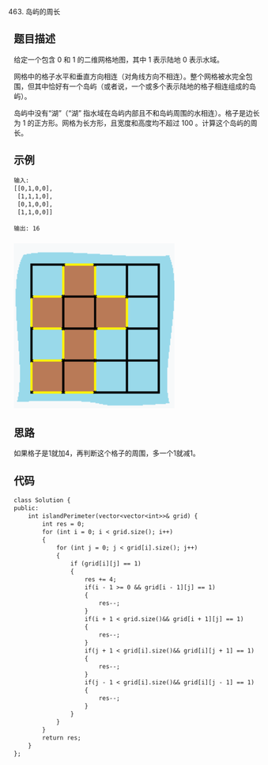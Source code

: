 463. 岛屿的周长

## 题目描述

给定一个包含 0 和 1 的二维网格地图，其中 1 表示陆地 0 表示水域。

网格中的格子水平和垂直方向相连（对角线方向不相连）。整个网格被水完全包围，但其中恰好有一个岛屿（或者说，一个或多个表示陆地的格子相连组成的岛屿）。

岛屿中没有“湖”（“湖” 指水域在岛屿内部且不和岛屿周围的水相连）。格子是边长为 1 的正方形。网格为长方形，且宽度和高度均不超过 100 。计算这个岛屿的周长。

## 示例

```
输入:
[[0,1,0,0],
 [1,1,1,0],
 [0,1,0,0],
 [1,1,0,0]]

输出: 16
```

### ![](https://github.com/doudouqaq/LeetCode/blob/master/images/463.png)

## 思路

如果格子是1就加4，再判断这个格子的周围，多一个1就减1。

## 代码

```
class Solution {
public:
    int islandPerimeter(vector<vector<int>>& grid) {
        int res = 0;
        for (int i = 0; i < grid.size(); i++)
        {
            for (int j = 0; j < grid[i].size(); j++)
            {
                if (grid[i][j] == 1)
                {
                    res += 4;
                    if(i - 1 >= 0 && grid[i - 1][j] == 1)
                    {
                        res--;
                    }
                    if(i + 1 < grid.size()&& grid[i + 1][j] == 1)
                    {
                        res--;
                    }
                    if(j + 1 < grid[i].size()&& grid[i][j + 1] == 1)
                    {
                        res--;
                    }
                    if(j - 1 < grid[i].size()&& grid[i][j - 1] == 1)
                    {
                        res--;
                    }
                }
            }
        }
        return res;
    }
};
```

